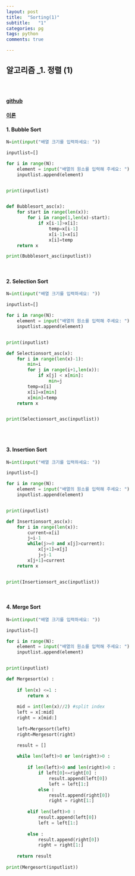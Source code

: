 ```yaml
---
layout: post
title:  "Sorting(1)"
subtitle:   "1"
categories: pg
tags: python
comments: true

---
```




## 알고리즘 _1. 정렬 (1)

##### <br/>

#### [github](https://github.com/Yeo0/Study/tree/master/Algorithm)

#### [이론](https://github.com/Yeo0/Study/blob/master/Algorithm/Algorithm_1.pdf)

#### 1. Bubble Sort

```python
N=int(input("배열 크기를 입력하세요: "))

inputlist=[]

for i in range(N):
	element = input("배열의 원소를 입력해 주세요: ")
	inputlist.append(element)


print(inputlist)


def Bubblesort_asc(x):
	for start in range(len(x)):
		for i in range(1,len(x)-start):
			if x[i-1]>x[i]:
				temp=x[i-1]
				x[i-1]=x[i]
				x[i]=temp
	return x

print(Bubblesort_asc(inputlist))
```

<br/>

#### 2. Selection Sort

```python
N=int(input("배열 크기를 입력하세요: "))

inputlist=[]

for i in range(N):
	element = input("배열의 원소를 입력해 주세요: ")
	inputlist.append(element)


print(inputlist)

def Selectionsort_asc(x):
	for i in range(len(x)-1):
		min=i
		for j in range(i+1,len(x)):	
			if x[j] < x[min]:
				min=j
		temp=x[i]
		x[i]=x[min]
		x[min]=temp
	return x


print(Selectionsort_asc(inputlist))



```

<br/>

#### 3. Insertion Sort

```python
N=int(input("배열 크기를 입력하세요: "))

inputlist=[]

for i in range(N):
	element = input("배열의 원소를 입력해 주세요: ")
	inputlist.append(element)


print(inputlist)

def Insertionsort_asc(x):
	for i in range(len(x)):
		current=x[i]
		j=i-1
		while(j>=0 and x[j]>current):
			x[j+1]=x[j]
			j=j-1
		x[j+1]=current
	return x


print(Insertionsort_asc(inputlist))

```

<br/>

#### 4. Merge Sort

```python
N=int(input("배열 크기를 입력하세요: "))

inputlist=[]

for i in range(N):
	element = input("배열의 원소를 입력해 주세요: ")
	inputlist.append(element)


print(inputlist)

def Mergesort(x) :
    
    if len(x) <=1 :
        return x
    
    mid = int(len(x)//2) #split index
    left = x[:mid]
    right = x[mid:]
    
    left=Mergesort(left)
    right=Mergesort(right)

    result = []
    
    while len(left)>0 or len(right)>0 :
        
        if len(left)>0 and len(right)>0 :
            if left[0]<=right[0] :
                result.append(left[0])
                left = left[1:]
            else :
                result.append(right[0])
                right = right[1:]
                
        elif len(left)>0 :
            result.append(left[0])
            left = left[1:]
            
        else :
            result.append(right[0])
            right = right[1:]
            
    return result
       
print(Mergesort(inputlist))
```



